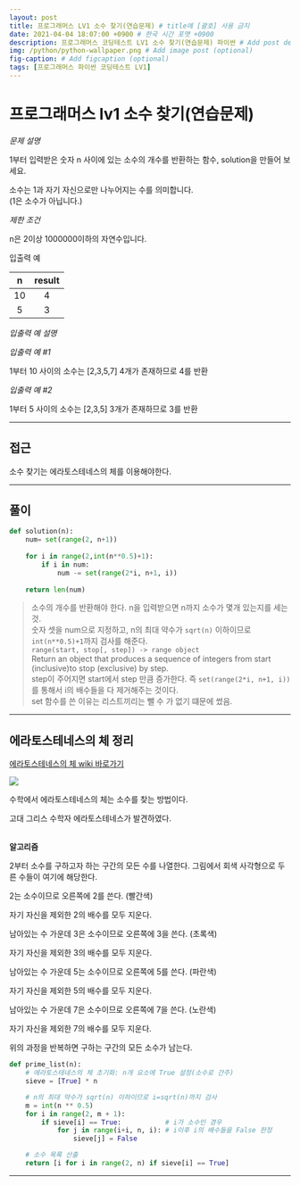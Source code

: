 ```yaml
---
layout: post
title: 프로그래머스 LV1 소수 찾기(연습문제) # title에 [괄호] 사용 금지
date: 2021-04-04 18:07:00 +0900 # 한국 시간 포맷 +0900
description: 프로그래머스 코딩테스트 LV1 소수 찾기(연습문제) 파이썬 # Add post description (optional)
img: /python/python-wallpaper.png # Add image post (optional)
fig-caption: # Add figcaption (optional)
tags: [프로그래머스 파이썬 코딩테스트 LV1]
---
```


# 프로그래머스 lv1 소수 찾기(연습문제)

*문제 설명*<br>

1부터 입력받은 숫자 n 사이에 있는 소수의 개수를 반환하는 함수, solution을 만들어 보세요.<br>

소수는 1과 자기 자신으로만 나누어지는 수를 의미합니다.<br>
(1은 소수가 아닙니다.)<br>


*제한 조건*<br>

n은 2이상 1000000이하의 자연수입니다.<br>


입출력 예

|n|result|
|:---:|:---:|
|10|4|
|5|3|


*입출력 예 설명*<br>


*입출력 예 #1*<br>

1부터 10 사이의 소수는 [2,3,5,7] 4개가 존재하므로 4를 반환<br>

*입출력 예 #2*<br>

1부터 5 사이의 소수는 [2,3,5] 3개가 존재하므로 3를 반환<br>

---

## 접근
소수 찾기는 에라토스테네스의 체를 이용해야한다.<br>

---

## 풀이

```python
def solution(n):
    num= set(range(2, n+1))
    
    for i in range(2,int(n**0.5)+1):
        if i in num:
            num -= set(range(2*i, n+1, i))
               
    return len(num)
```
> 소수의 개수를 반환해야 한다. n을 입력받으면 n까지 소수가 몇개 있는지를 세는 것.<br>
> 숫자 셋을 num으로 지정하고,  n의 최대 약수가 `sqrt(n)` 이하이므로 `int(n**0.5)+1`까지 검사를 해준다.<br>
> `range(start, stop[, step]) -> range object`<br>
Return an object that produces a sequence of integers from start (inclusive)to stop (exclusive) by step.<br>
step이 주어지면 start에서 step 만큼 증가한다. 즉 `set(range(2*i, n+1, i))`를 통해서 i의 배수들을 다 제거해주는 것이다. <br>
set 함수를 쓴 이유는 리스트끼리는 뺄 수 가 없기 떄문에 썼음.

---

## 에라토스테네스의 체 정리

[에라토스테네스의 체 wiki 바로가기](https://ko.wikipedia.org/wiki/%EC%97%90%EB%9D%BC%ED%86%A0%EC%8A%A4%ED%85%8C%EB%84%A4%EC%8A%A4%EC%9D%98_%EC%B2%B4)

![](https://upload.wikimedia.org/wikipedia/commons/b/b9/Sieve_of_Eratosthenes_animation.gif)


수학에서 에라토스테네스의 체는 소수를 찾는 방법이다.<br>

고대 그리스 수학자 에라토스테네스가 발견하였다.<br><br>

**알고리즘**

2부터 소수를 구하고자 하는 구간의 모든 수를 나열한다. 그림에서 회색 사각형으로 두른 수들이 여기에 해당한다.<br>

2는 소수이므로 오른쪽에 2를 쓴다. (빨간색)<br>

자기 자신을 제외한 2의 배수를 모두 지운다.<br>

남아있는 수 가운데 3은 소수이므로 오른쪽에 3을 쓴다. (초록색)<br>

자기 자신을 제외한 3의 배수를 모두 지운다.<br>

남아있는 수 가운데 5는 소수이므로 오른쪽에 5를 쓴다. (파란색)<br>

자기 자신을 제외한 5의 배수를 모두 지운다.<br>

남아있는 수 가운데 7은 소수이므로 오른쪽에 7을 쓴다. (노란색)<br>

자기 자신을 제외한 7의 배수를 모두 지운다.<br>

위의 과정을 반복하면 구하는 구간의 모든 소수가 남는다.<br>


```python
def prime_list(n):
    # 에라토스테네스의 체 초기화: n개 요소에 True 설정(소수로 간주)
    sieve = [True] * n

    # n의 최대 약수가 sqrt(n) 이하이므로 i=sqrt(n)까지 검사
    m = int(n ** 0.5)
    for i in range(2, m + 1):
        if sieve[i] == True:           # i가 소수인 경우
            for j in range(i+i, n, i): # i이후 i의 배수들을 False 판정
                sieve[j] = False

    # 소수 목록 산출
    return [i for i in range(2, n) if sieve[i] == True]
```

---